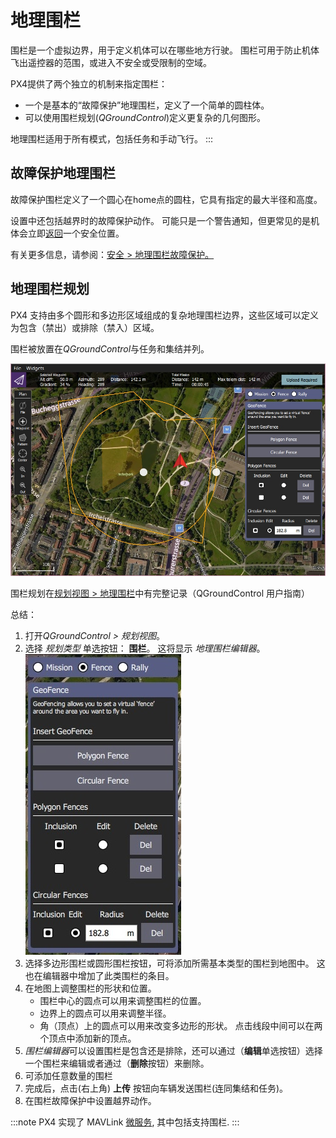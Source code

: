 # 地理围栏

围栏是一个虚拟边界，用于定义机体可以在哪些地方行驶。 围栏可用于防止机体飞出遥控器的范围，或进入不安全或受限制的空域。

PX4提供了两个独立的机制来指定围栏：
- 一个是基本的“故障保护”地理围栏，定义了一个简单的圆柱体。
- 可以使用围栏规划(*QGroundControl*)定义更复杂的几何图形。

地理围栏适用于所有模式，包括任务和手动飞行。
:::

## 故障保护地理围栏

故障保护围栏定义了一个圆心在home点的圆柱，它具有指定的最大半径和高度。

设置中还包括越界时的故障保护动作。 可能只是一个警告通知，但更常见的是机体会立即[返回](../flight_modes/return.md)一个安全位置。

有关更多信息，请参阅：[安全 > 地理围栏故障保护。](../config/safety.md#geofence-failsafe)

## 地理围栏规划

PX4 支持由多个圆形和多边形区域组成的复杂地理围栏边界，这些区域可以定义为包含（禁出）或排除（禁入）区域。

围栏被放置在*QGroundControl*与任务和集结并列。

![围栏规划](../../assets/qgc/plan_geofence/geofence_overview.jpg)

围栏规划在[规划视图 > 地理围栏](https://docs.qgroundcontrol.com/en/PlanView/PlanGeoFence.html)中有完整记录（QGroundControl 用户指南）

总结：
1. 打开*QGroundControl > 规划视图*。
1. 选择 *规划类型* 单选按钮： **围栏**。 这将显示 *地理围栏编辑器*。 ![围栏规划](../../assets/qgc/plan_geofence/geofence_editor.jpg)
1. 选择多边形围栏或圆形围栏按钮，可将添加所需基本类型的围栏到地图中。 这也在编辑器中增加了此类围栏的条目。
1. 在地图上调整围栏的形状和位置。
   - 围栏中心的圆点可以用来调整围栏的位置。
   - 边界上的圆点可以用来调整半径。
   - 角（顶点）上的圆点可以用来改变多边形的形状。 点击线段中间可以在两个顶点中添加新的顶点。
1. *围栏编辑器*可以设置围栏是包含还是排除，还可以通过（**编辑**单选按钮）选择一个围栏来编辑或者通过（**删除**按钮）来删除。
1. 可添加任意数量的围栏
1. 完成后，点击(右上角) **上传** 按钮向车辆发送围栏(连同集结和任务)。
1. 在围栏故障保护中设置越界动作。

:::note PX4 实现了 MAVLink [微服务](https://mavlink.io/en/services/mission.html), 其中包括支持围栏.
:::
